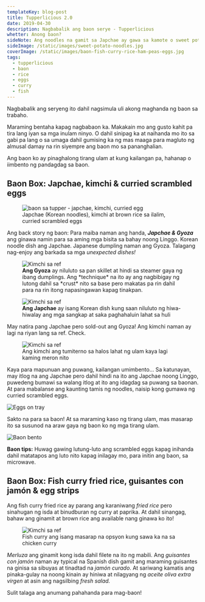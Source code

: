 ```yaml
---
templateKey: blog-post
title: Tupperlicious 2.0
date: 2019-04-30
description: Nagbabalik ang baon serye - Tupperlicious
whetter: Anong baon?
sideNote: Ang noodles na gamit sa Japchae ay gawa sa kamote o sweet potato. Masustansya at may interesanteng tekstura ito.
sideImage: /static/images/sweet-potato-noodles.jpg
coverImage: /static/images/baon-fish-curry-rice-ham-peas-eggs.jpg
tags:
  - tupperlicious
  - baon
  - rice
  - eggs
  - curry
  - fish
---
```

 
Nagbabalik ang seryeng ito dahil nagsimula uli akong maghanda ng baon sa trabaho. 

Maraming bentaha kapag nagbabaon ka. Makakain mo ang gusto kahit pa tira lang iyan sa mga inulam ninyo. O dahil sinipag ka at naihanda mo ito sa gabi pa lang o sa umaga dahil gumising ka ng mas maaga para magluto ng almusal damay na rin siyempre ang baon mo sa pananghalian. 

Ang baon ko ay pinaghalong tirang ulam at kung kailangan pa, hahanap o iimbento ng pandagdag sa baon.

## Baon Box: Japchae, kimchi & curried scrambled eggs
 
 <figure>
  <img src="/static/images/baon-japchae-kimchi-curried-egg.jpg?nf_resize=fit&w=960" alt="baon sa tupper - japchae, kimchi, curried egg">
  <figcaption>Japchae (Korean noodles), kimchi at brown rice sa ilalim, curried scrambled eggs</figcaption>
</figure>

Ang back story ng baon:
Para maiba naman ang handa, ***Japchae & Gyoza*** ang ginawa namin para sa aming mga bisita sa bahay noong Linggo. Korean noodle dish ang Japchae. Japanese dumpling naman ang Gyoza. Talagang nag-enjoy ang barkada sa mga *unexpected dishes!*

<figure>
  <img src="/static/images/gyoza-cooking-pan.jpg?nf_resize=fit&w=960" alt="Kimchi sa ref">
  <figcaption><b>Ang Gyoza</b> ay niluluto sa pan skillet at hindi sa steamer gaya ng ibang dumplings. Ang *technique* na ito ay ang nagbibigay ng lutong dahil sa *crust* nito sa base pero makatas pa rin dahil para na rin itong napasingawan kapag tinakpan.</figcaption>
</figure>

<figure>
  <img src="/static/images/japchae-pot.jpg?nf_resize=fit&w=960" alt="Kimchi sa ref">
  <figcaption><b>Ang Japchae</b> ay isang Korean dish kung saan niluluto ng hiwa-hiwalay ang mga sangkap at saka paghahaluin lahat sa huli</figcaption>
</figure>

May natira pang Japchae pero sold-out ang Gyoza! Ang kimchi naman ay lagi na riyan lang sa ref. Check. 

<figure>
  <img src="/static/images/kimchi-jar-ref.jpg?nf_resize=fit&w=960" alt="Kimchi sa ref">
  <figcaption>Ang kimchi ang tumiterno sa halos lahat ng ulam kaya lagi kaming meron nito</figcaption>
</figure>

Kaya para mapunuan ang puwang, kailangan umimbento... Sa katunayan, may itlog na ang Japchae pero dahil hindi na ito ang Japchae noong Linggo, puwedeng bumawi sa walang itlog at ito ang idagdag sa puwang sa baonan. At para mabalanse ang kaunting tamis ng noodles, naisip kong gumawa ng curried scrambled eggs.

![Eggs on tray](/static/images/eggs-tray.jpg?nf_resize=fit&w=960)

Sakto na para sa baon! At sa maraming kaso ng tirang ulam, mas masarap ito sa susunod na araw gaya ng baon ko ng mga tirang ulam.

![Baon bento](/static/images/baon-bento-japchae.jpg?nf_resize=fit&w=960)

**Baon tips:** Huwag gawing lutung-luto ang scrambled eggs kapag inihanda dahil matatapos ang luto nito kapag inilagay mo, para initin ang baon, sa microwave.

## Baon Box: Fish curry fried rice, guisantes con jamón & egg strips

Ang fish curry fried rice ay parang ang karaniwang *fried rice* pero sinahugan ng isda at binudburan ng curry at paprika. At dahil sinangag, bahaw ang ginamit at brown rice ang available nang ginawa ko ito!

<figure>
  <img src="/static/images/baon-fish-curry-rice-ham-peas-eggs.jpg?nf_resize=fit&w=960" alt="Kimchi sa ref">
  <figcaption>Fish curry ang isang masarap na opsyon kung sawa ka na sa chicken curry</figcaption>
</figure>

*Merluza* ang ginamit kong isda dahil filete na ito ng mabili. Ang *guisantes con jamón* naman ay typical na Spanish dish gamit ang maraming guisantes na ginisa sa sibuyas at tinadtad na *jamón curado*. At sariwang kamatis ang pinaka-gulay na noong kinain ay hiniwa at nilagyang ng *aceite oliva extra virgen* at asin ang nagsilbing *fresh salad.*

Sulit talaga ang anumang pahahanda para mag-baon!




 